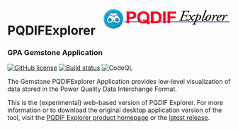 <img align="right" src="img/pqdif-explorer-logo.png" alt="PQDIFExplorer logo">

# PQDIFExplorer
### GPA Gemstone Application

[![GitHub license](https://img.shields.io/github/license/gemstone/pqdifexplorer?color=4CC61E)](https://github.com/gemstone/pqdifexplorer/blob/master/LICENSE)
[![Build status](https://ci.appveyor.com/api/projects/status/dekivnydp2fbkwo3?svg=true)](https://ci.appveyor.com/project/ritchiecarroll/pqdif-explorer)
![CodeQL](https://github.com/gemstone/pqdif-explorer/workflows/CodeQL/badge.svg)

The Gemstone PQDIFExplorer Application provides low-level visualization
of data stored in the Power Quality Data Interchange Format.

This is the (experimental) web-based version of PQDIF Explorer. For
more information or to download the original desktop application version
of the tool, visit the [PQDIF Explorer product homepage](https://github.com/GridProtectionAlliance/PQDIFExplorer)
or the [latest release](https://github.com/GridProtectionAlliance/PQDIFExplorer/releases/latest).


